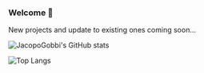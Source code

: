 ### Welcome 🤗

New projects and update to existing ones coming soon...

<!--
**JacopoGobbi/JacopoGobbi** is a ✨ _special_ ✨ repository because its `README.md` (this file) appears on your GitHub profile.

Here are some ideas to get you started:

- 🔭 I’m currently working on ...
- 🌱 I’m currently learning ...
- 👯 I’m looking to collaborate on ...
- 🤔 I’m looking for help with ...
- 💬 Ask me about ...
- 📫 How to reach me: ...
- 😄 Pronouns: ...
- ⚡ Fun fact: ...
-->

![JacopoGobbi's GitHub stats](https://github-readme-stats.vercel.app/api?username=jacopogobbi&count_private=true&show_icons=true&theme=tokyonight)

![Top Langs](https://github-readme-stats.vercel.app/api/top-langs/?username=jacopogobbi&theme=tokyonight&exclude_repo=RailsSkeleton)
